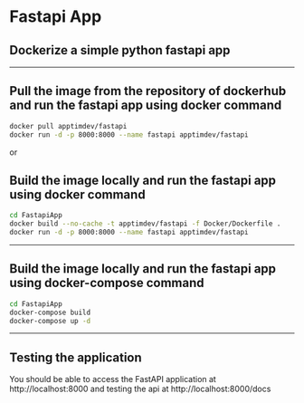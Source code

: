 # Fastapi App
## Dockerize a simple python fastapi app

---

## Pull the image from the repository of dockerhub and run the fastapi app using docker command
```sh
docker pull apptimdev/fastapi
docker run -d -p 8000:8000 --name fastapi apptimdev/fastapi
```

or 

## Build the image locally and run the fastapi app using docker command
```sh
cd FastapiApp
docker build --no-cache -t apptimdev/fastapi -f Docker/Dockerfile .
docker run -d -p 8000:8000 --name fastapi apptimdev/fastapi
```

---

## Build the image locally and run the fastapi app using docker-compose command
```sh
cd FastapiApp
docker-compose build
docker-compose up -d
```

---

## Testing the application
You should be able to access the FastAPI application at http://localhost:8000
and testing the api at http://localhost:8000/docs
